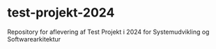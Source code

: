 # test-projekt-2024
Repository for aflevering af Test Projekt i 2024 for Systemudvikling og Softwarearkitektur
